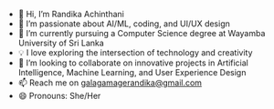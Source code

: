 - 👋 Hi, I’m Randika Achinthani
- 👀 I’m passionate about AI/ML, coding, and UI/UX design
- 🌱 I’m currently pursuing a Computer Science degree at Wayamba University of Sri Lanka
- 💡 I love exploring the intersection of technology and creativity
- 💞️ I’m looking to collaborate on innovative projects in Artificial Intelligence, Machine Learning, and User Experience Design
- 📫 Reach me on galagamagerandika@gmail.com
- 😄 Pronouns: She/Her


<!---
Randika01/Randika01 is a ✨ special ✨ repository because its `README.md` (this file) appears on your GitHub profile.
You can click the Preview link to take a look at your changes.
--->

